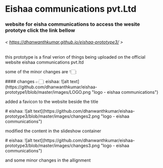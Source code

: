 # Eishaa communications pvt.Ltd

### website for eisha communications to access the wesite prototye click the link bellow
###### < https://dhanwanthkumar.github.io/eishaa-prototype3/ >
<p>this prototype is a final verion of things being uploaded on the official website eishaa communications pvt.ltd</p>
<p>some of the minor changes are 👇🏻:</p>
#### changes 👉🏻:
eishaa: ![alt text](https://github.com/dhanwanthkumar/eishaa-prototype1/blob/master/images/LOGO.png "logo - eishaa communications")
<p>added a favicon to the website beside the title</p>
#
eishaa: ![alt text](https://github.com/dhanwanthkumar/eishaa-prototype3/blob/master/images/changes2.png "logo - eishaa communications")
<p>modified the content in the slideshow container</p>
#
eishaa: ![alt text](https://github.com/dhanwanthkumar/eishaa-prototype3/blob/master/images/changes3.png "logo - eishaa communications")
<p>and some minor changes in the allignment</p>
